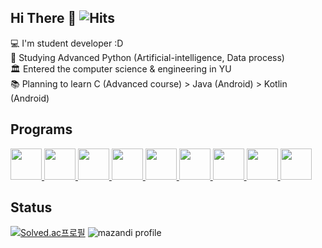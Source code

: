 ## Hi There 👋 ![Hits](https://hits.seeyoufarm.com/api/count/incr/badge.svg?url=https%3A%2F%2Fgithub.com%2FHanSatCode&count_bg=%2379C83D&title_bg=%23555555&icon=&icon_color=%23E7E7E7&title=HITS&edge_flat=true)

💻 I'm student developer :D</br>
🌱 Studying Advanced Python (Artificial-intelligence, Data process)</br>
🏛 Entered the computer science & engineering in YU</br>
📚 Planning to learn C (Advanced course) > Java (Android) > Kotlin (Android)</br>

## Programs
<div>
    <a href="https://github.com/HanSatCode/rmAppAuto">
        <img src="https://user-images.githubusercontent.com/50666621/184539305-6e833d81-838e-481a-abeb-bad2f1572781.png" width="50" height="50"/>
    </a>
    <a href="https://github.com/HanSatCode/HCSAuto">
        <img src="https://user-images.githubusercontent.com/50666621/184539308-6dbdc148-ca75-4e3d-a91a-14bf420c9653.png" width="50" height="50"/>
    </a>
    <a href="https://github.com/HanSatCode/Allegiance">
        <img src="https://user-images.githubusercontent.com/50666621/184539311-ead1025d-ba8d-4828-a4d1-9efa7e5648c3.png" width="50" height="50"/>
    </a>
    <a href="https://github.com/HanSatCode/Bandoku">
        <img src="https://user-images.githubusercontent.com/50666621/184539309-16c4c374-6d35-4392-a111-cc16c4cbd8d2.png" width="50" height="50"/>
    </a>
    <a href="https://github.com/HanSatCode/KonPlus">
        <img src="https://user-images.githubusercontent.com/50666621/184539396-29509d15-8afd-47f0-a8cb-fb6b8cfa8c50.png" width="50" height="50"/>
    </a>
    <a href="https://github.com/HanSatCode/KonPlus">
        <img src="https://user-images.githubusercontent.com/50666621/184539396-29509d15-8afd-47f0-a8cb-fb6b8cfa8c50.png" width="50" height="50"/>
    </a>
    <a href="https://github.com/HanSatCode/HutaoBot">
        <img src="https://user-images.githubusercontent.com/50666621/184541674-971f135f-eb5d-4002-b97a-a20940e79268.png" width="50" height="50"/>
    </a>
    <a href="https://github.com/HanSatCode/GenshinFloor">
        <img src="https://user-images.githubusercontent.com/50666621/184539396-29509d15-8afd-47f0-a8cb-fb6b8cfa8c50.png" width="50" height="50"/>
    </a>
    <a href="https://github.com/HanSatCode/GangBukPay">
        <img src="https://user-images.githubusercontent.com/50666621/184539396-29509d15-8afd-47f0-a8cb-fb6b8cfa8c50.png" width="50" height="50"/>
    </a>
</div>

## Status
[![Solved.ac프로필](http://mazassumnida.wtf/api/v2/generate_badge?boj=hansatcode)](https://solved.ac/hansatcode)
![mazandi profile](http://mazandi.herokuapp.com/api?handle=hansatcode&theme=warm)
